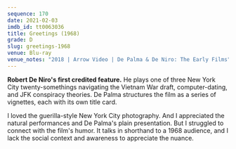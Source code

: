 ```yaml
---
sequence: 170
date: 2021-02-03
imdb_id: tt0063036
title: Greetings (1968)
grade: D
slug: greetings-1968
venue: Blu-ray
venue_notes: "2018 | Arrow Video | De Palma & De Niro: The Early Films"
---
```


**Robert De Niro's first credited feature.** He plays one of three New York City twenty-somethings navigating the Vietnam War draft, computer-dating, and JFK conspiracy theories. De Palma structures the film as a series of vignettes, each with its own title card.

<!-- end -->

I loved the guerilla-style New York City photography. And I appreciated the natural performances and De Palma's plain presentation. But I struggled to connect with the film's humor. It talks in shorthand to a 1968 audience, and I lack the social context and awareness to appreciate the nuance.

